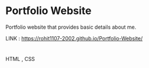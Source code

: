 # Portfolio Website

Portfolio website that provides basic details about me.

LINK : https://rohit1107-2002.github.io/Portfolio-Website/

#

HTML , CSS

#

